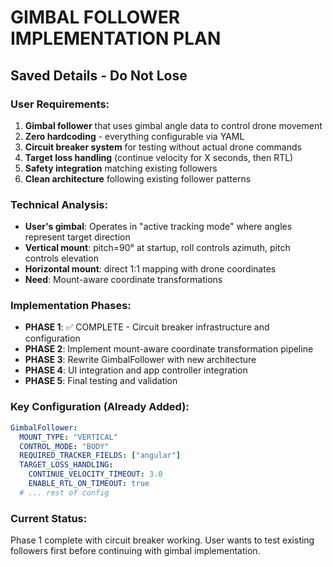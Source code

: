 # GIMBAL FOLLOWER IMPLEMENTATION PLAN
## Saved Details - Do Not Lose

### User Requirements:
1. **Gimbal follower** that uses gimbal angle data to control drone movement
2. **Zero hardcoding** - everything configurable via YAML
3. **Circuit breaker system** for testing without actual drone commands
4. **Target loss handling** (continue velocity for X seconds, then RTL)
5. **Safety integration** matching existing followers
6. **Clean architecture** following existing follower patterns

### Technical Analysis:
- **User's gimbal**: Operates in "active tracking mode" where angles represent target direction
- **Vertical mount**: pitch=90° at startup, roll controls azimuth, pitch controls elevation
- **Horizontal mount**: direct 1:1 mapping with drone coordinates
- **Need**: Mount-aware coordinate transformations

### Implementation Phases:
- **PHASE 1**: ✅ COMPLETE - Circuit breaker infrastructure and configuration
- **PHASE 2**: Implement mount-aware coordinate transformation pipeline
- **PHASE 3**: Rewrite GimbalFollower with new architecture
- **PHASE 4**: UI integration and app controller integration
- **PHASE 5**: Final testing and validation

### Key Configuration (Already Added):
```yaml
GimbalFollower:
  MOUNT_TYPE: "VERTICAL"
  CONTROL_MODE: "BODY"
  REQUIRED_TRACKER_FIELDS: ["angular"]
  TARGET_LOSS_HANDLING:
    CONTINUE_VELOCITY_TIMEOUT: 3.0
    ENABLE_RTL_ON_TIMEOUT: true
  # ... rest of config
```

### Current Status:
Phase 1 complete with circuit breaker working. User wants to test existing followers first before continuing with gimbal implementation.